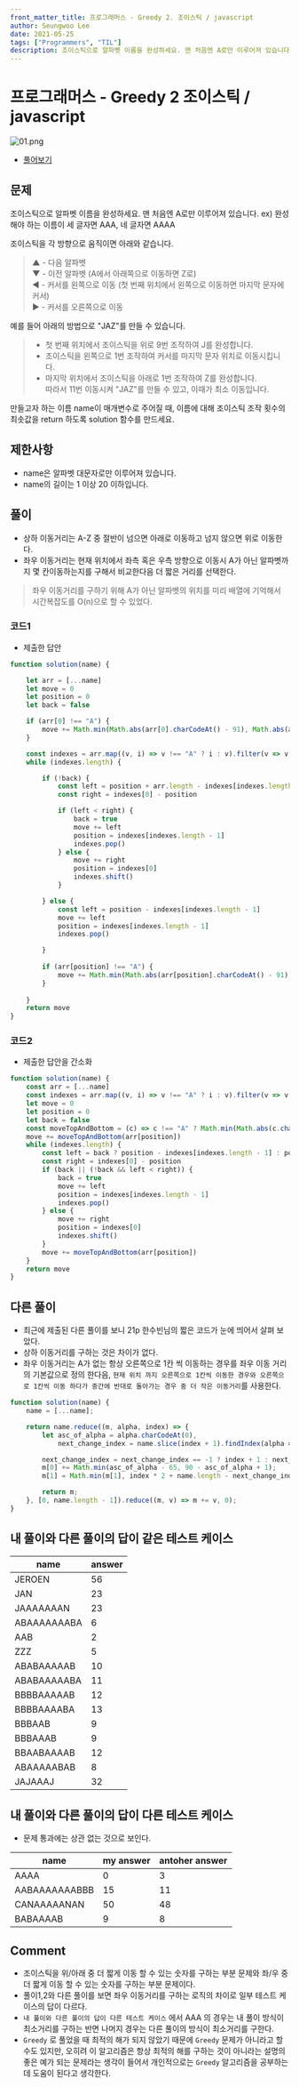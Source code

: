```yaml
---
front_matter_title: 프로그래머스 - Greedy 2. 조이스틱 / javascript
author: Seungwoo Lee
date: 2021-05-25
tags: ["Programmers", "TIL"]
description: 조이스틱으로 알파벳 이름을 완성하세요. 맨 처음엔 A로만 이루어져 있습니다. ex) 완성해야 하는 이름이 세 글자면 AAA, 네 글자면 AAAA 조이스틱을 각 방향으로 움직이면 아래와 같습니다.
---
```


# 프로그래머스 - Greedy 2 조이스틱 / javascript

![01.png](./img/01.png)

* [풀어보기](https://programmers.co.kr/learn/courses/30/lessons/42860)

## 문제

조이스틱으로 알파벳 이름을 완성하세요. 맨 처음엔 A로만 이루어져 있습니다.
ex) 완성해야 하는 이름이 세 글자면 AAA, 네 글자면 AAAA

조이스틱을 각 방향으로 움직이면 아래와 같습니다.

> ▲ - 다음 알파벳  
> ▼ - 이전 알파벳 (A에서 아래쪽으로 이동하면 Z로)  
> ◀ - 커서를 왼쪽으로 이동 (첫 번째 위치에서 왼쪽으로 이동하면 마지막 문자에 커서)  
> ▶ - 커서를 오른쪽으로 이동  

예를 들어 아래의 방법으로 "JAZ"를 만들 수 있습니다.  
>
> * 첫 번째 위치에서 조이스틱을 위로 9번 조작하여 J를 완성합니다.  
> * 조이스틱을 왼쪽으로 1번 조작하여 커서를 마지막 문자 위치로 이동시킵니다.  
> * 마지막 위치에서 조이스틱을 아래로 1번 조작하여 Z를 완성합니다.  
> 따라서 11번 이동시켜 "JAZ"를 만들 수 있고, 이때가 최소 이동입니다.  

만들고자 하는 이름 name이 매개변수로 주어질 때, 이름에 대해 조이스틱 조작 횟수의 최솟값을 return 하도록 solution 함수를 만드세요.

## 제한사항

* name은 알파벳 대문자로만 이루어져 있습니다.
* name의 길이는 1 이상 20 이하입니다.

## 풀이

* 상하 이동거리는 A-Z 중 절반이 넘으면 아래로 이동하고 넘지 않으면 위로 이동한다.
* 좌우 이동거리는 현재 위치에서 좌측 혹은 우측 방향으로 이동시 A가 아닌 알파벳까지 몇 칸이동하는지를 구해서 비교한다음 더 짧은 거리를 선택한다.

> 좌우 이동거리를 구하기 위해 A가 아닌 알파벳의 위치를 미리 배열에 기억해서 시간복잡도를 O(n)으로 할 수 있었다.

### 코드1

* 제출한 답안

```js
function solution(name) {

    let arr = [...name]
    let move = 0
    let position = 0
    let back = false

    if (arr[0] !== "A") {
        move += Math.min(Math.abs(arr[0].charCodeAt() - 91), Math.abs(arr[0].charCodeAt() - 65))
    }

    const indexes = arr.map((v, i) => v !== "A" ? i : v).filter(v => v && typeof v === 'number')
    while (indexes.length) {

        if (!back) {
            const left = position + arr.length - indexes[indexes.length - 1]
            const right = indexes[0] - position

            if (left < right) {
                back = true
                move += left
                position = indexes[indexes.length - 1]
                indexes.pop()
            } else {
                move += right
                position = indexes[0]
                indexes.shift()
            }

        } else {
            const left = position - indexes[indexes.length - 1]
            move += left
            position = indexes[indexes.length - 1]
            indexes.pop()

        }
    
        if (arr[position] !== "A") {
            move += Math.min(Math.abs(arr[position].charCodeAt() - 91), Math.abs(arr[position].charCodeAt() - 65))
        }
    
    }
    return move
}
```

### 코드2

* 제출한 답안을 간소화

```js
function solution(name) {
    const arr = [...name]
    const indexes = arr.map((v, i) => v !== "A" ? i : v).filter(v => v && typeof v === 'number')
    let move = 0
    let position = 0
    let back = false
    const moveTopAndBottom = (c) => c !== "A" ? Math.min(Math.abs(c.charCodeAt() - 91), Math.abs(c.charCodeAt() - 65)) : 0
    move += moveTopAndBottom(arr[position])
    while (indexes.length) {
        const left = back ? position - indexes[indexes.length - 1] : position - indexes[indexes.length - 1] + arr.length
        const right = indexes[0] - position
        if (back || (!back && left < right)) {
            back = true
            move += left
            position = indexes[indexes.length - 1]
            indexes.pop()
        } else {
            move += right
            position = indexes[0]
            indexes.shift()
        }
        move += moveTopAndBottom(arr[position])
    }
    return move
}
```

## 다른 풀이

* 최근에 제출된 다른 풀이를 보니 21p 한수빈님의 짧은 코드가 눈에 띄어서 살펴 보았다.
* 상하 이동거리를 구하는 것은 차이가 없다.
* 좌우 이동거리는 A가 없는 항상 오른쪽으로 1칸 씩 이동하는 경우를 좌우 이동 거리의 기본값으로 정의 한다음, `현재 위치 까지 오른쪽으로 1칸씩 이동한 경우와 오른쪽으로 1칸씩 이동 하다가 중간에 반대로 돌아가는 경우 중 더 작은 이동거리`를 사용한다.

```js
function solution(name) {
    name = [...name];

    return name.reduce((m, alpha, index) => {
        let asc_of_alpha = alpha.charCodeAt(0),
            next_change_index = name.slice(index + 1).findIndex(alpha => alpha != 'A');

        next_change_index = next_change_index == -1 ? index + 1 : next_change_index + index + 1;
        m[0] += Math.min(asc_of_alpha - 65, 90 - asc_of_alpha + 1);
        m[1] = Math.min(m[1], index * 2 + name.length - next_change_index);

        return m;
    }, [0, name.length - 1]).reduce((m, v) => m += v, 0);
}
```

## 내 풀이와 다른 풀이의 답이 같은 테스트 케이스

|name|answer
|----|------
|JEROEN|56
|JAN|23
|JAAAAAAAN|23
|ABAAAAAAABA|6
|AAB|2
|ZZZ|5
|ABABAAAAAB|10
|ABABAAAAABA|11
|BBBBAAAAAB|12
|BBBBAAAABA|13
|BBBAAB|9
|BBBAAAB|9
|BBAABAAAAB|12
|ABAAAAABAB|8
|JAJAAAJ|32

## 내 풀이와 다른 풀이의 답이 다른 테스트 케이스

* 문제 통과에는 상관 없는 것으로 보인다.

|name|my answer|antoher answer
|----|---------|--------------
|AAAA|0|3
|AABAAAAAAABBB|15|11
|CANAAAAANAN|50|48
|BABAAAAB|9|8

## Comment

* 조이스틱을 위/아래 중 더 짧게 이동 할 수 있는 숫자를 구하는 부분 문제와 좌/우 중 더 짧게 이동 할 수 있는 숫자를 구하는 부분 문제이다.
* 풀이1,2와 다른 풀이를 보면 좌우 이동거리를 구하는 로직의 차이로 일부 테스트 케이스의 답이 다르다.
* `내 풀이와 다른 풀이의 답이 다른 테스트 케이스` 에서 AAA 의 경우는 내 풀이 방식이 최소거리를 구하는 반면 나머지 경우는 다른 풀이의 방식이 최소거리를 구한다.
* `Greedy` 로 풀었을 때 최적의 해가 되지 않았기 때문에 `Greedy` 문제가 아니라고 할 수도 있지만, 오히려 이 알고리즘은 항상 최적의 해를 구하는 것이 아니라는 설명의 좋은 예가 되는 문제라는 생각이 들어서 개인적으로는 `Greedy` 알고리즘을 공부하는데 도움이 된다고 생각한다.
